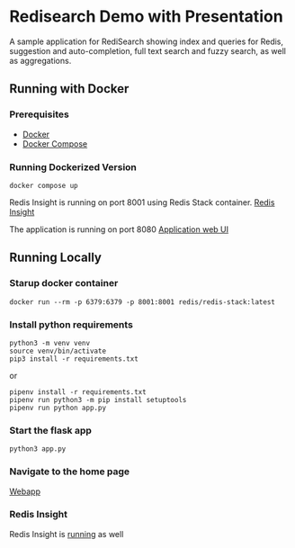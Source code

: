 # Redisearch Demo with Presentation

A sample application for RediSearch showing index and queries for Redis, suggestion and auto-completion, full text search and fuzzy search, as well as aggregations.

## Running with Docker

### Prerequisites 
- [Docker](https://www.docker.com/products/docker-desktop)
- [Docker Compose](https://docs.docker.com/compose/install/)

### Running Dockerized Version

```
docker compose up
```

Redis Insight is running on port 8001 using Redis Stack container.
[Redis Insight](http://localhost:8001)

The application is running on port 8080
[Application web UI](http://localhost:8080)



## Running Locally

### Starup docker container

```
docker run --rm -p 6379:6379 -p 8001:8001 redis/redis-stack:latest
```

### Install python requirements

```
python3 -m venv venv
source venv/bin/activate
pip3 install -r requirements.txt
```
or
```
pipenv install -r requirements.txt
pipenv run python3 -m pip install setuptools
pipenv run python app.py
```

### Start the flask app

```
python3 app.py 
```

### Navigate to the home page

[Webapp](http://localhost:8080)

### Redis Insight

Redis Insight is [running](http://localhost:8001) as well

